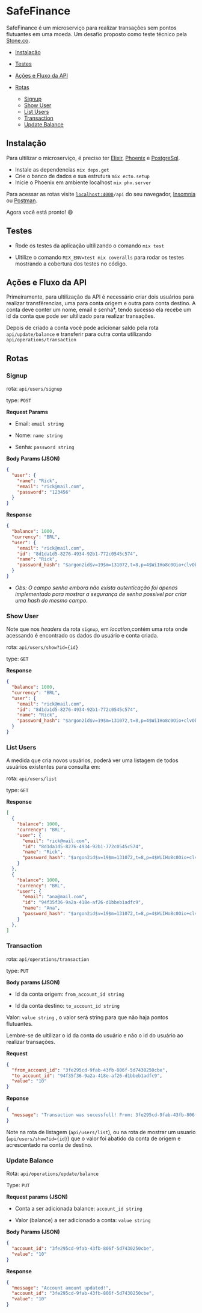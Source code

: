 # SafeFinance

SafeFinance é um microserviço para realizar transações sem pontos flutuantes em uma moeda. Um desafio proposto como teste técnico pela [Stone.co](https://www.stone.co/br/).

* [Instalação](https://github.com/rik471/safe-finance#instala%C3%A7%C3%A3o)
* [Testes](https://github.com/rik471/safe-finance#Testes)
* [Ações e Fluxo da API](https://github.com/rik471/safe-finance#a%C3%A7%C3%B5es-e-fluxo-da-api)
* [Rotas](https://github.com/rik471/safe-finance#rotas)
  
  * [Signup](https://github.com/rik471/safe-finance#signup)
  * [Show User](https://github.com/rik471/safe-finance#show-user)
  * [List Users](https://github.com/rik471/safe-finance#list-users)
  * [Transaction](https://github.com/rik471/safe-finance#transaction)
  * [Update Balance](https://github.com/rik471/safe-finance#update-balance)

## **Instalação**

Para ultilizar o microserviço, é preciso ter [Elixir](https://elixir-lang.org/install.html), [Phoenix](https://hexdocs.pm/phoenix/installation.html) e [PostgreSql](https://www.postgresql.org/).

* Instale as dependencias `mix deps.get`
* Crie o banco de dados e sua estrutura `mix ecto.setup`
* Inicie o Phoenix em ambiente localhost `mix phx.server`

Para acessar as rotas visite [`localhost:4000`](http://localhost:4000)`/api` do seu navegador, [Insomnia](https://insomnia.rest/download/) ou [Postman](https://www.postman.com/).

Agora você está pronto! :smile:

## **Testes**

* Rode os testes da aplicação ultilizando o comando `mix test`

* Ultilize o comando `MIX_ENV=test mix coveralls` para rodar os testes mostrando a cobertura dos testes no código.

## **Ações e Fluxo da API**

Primeiramente, para ultilização da API é necessário criar dois usuários para realizar transfêrencias, uma para conta origem e outra para conta destino. 
A conta deve conter um nome, email e senha*, tendo sucesso ela recebe um id da conta que pode ser ultilizado para realizar transações.

Depois de criado a conta você pode adicionar saldo pela rota `api/update/balance` e transferir para outra conta utilizando `api/operations/transaction`

## **Rotas**

### **Signup**

rota: `api/users/signup`

type: `POST`

**Request Params**
 
* Email: `email string`

* Nome: `name string`

* Senha: `password string`

**Body Params (JSON)**

```json
{
  "user": {
    "name": "Rick",
    "email": "rick@mail.com",
    "password": "123456"
  }
}
```

**Response**

``` json
{
  "balance": 1000,
  "currency": "BRL",
  "user": {
    "email": "rick@mail.com",
    "id": "8d1da1d5-8276-4934-92b1-772c0545c574",
    "name": "Rick",
    "password_hash": "$argon2id$v=19$m=131072,t=8,p=4$WiIHo8c0Oio+clvObXflxQ$yhpHKQ+mO8qbcY1FBP1i4YWThWK1ZUA8ewscyYWe1zo"
  }
}
```

* *Obs: O campo senha embora não exista autenticação foi apenas implementado para mostrar a segurança de senha possível por criar uma hash do mesmo campo.*

### **Show User**

Note que nos *headers* da rota `signup`, em *location*,contém uma rota onde acessando é encontrado os dados do usuário e conta criada.

rota: `api/users/show?id={id}`

type: `GET`

**Response**
```json
{
  "balance": 1000,
  "currency": "BRL",
  "user": {
    "email": "rick@mail.com",
    "id": "8d1da1d5-8276-4934-92b1-772c0545c574",
    "name": "Rick",
    "password_hash": "$argon2id$v=19$m=131072,t=8,p=4$WiIHo8c0Oio+clvObXflxQ$yhpHKQ+mO8qbcY1FBP1i4YWThWK1ZUA8ewscyYWe1zo"
  }
}
```

### **List Users**

A medida que cria novos usuários, poderá ver uma listagem de todos usuários existentes para consulta em:

rota: `api/users/list`

type: `GET`

**Response**
```json
[
  {
    "balance": 1000,
    "currency": "BRL",
    "user": {
      "email": "rick@mail.com",
      "id": "8d1da1d5-8276-4934-92b1-772c0545c574",
      "name": "Rick",
      "password_hash": "$argon2id$v=19$m=131072,t=8,p=4$WiIHo8c0Oio+clvObXflxQ$yhpHKQ+mO8qbcY1FBP1i4YWThWK1ZUA8ewscyYWe1zo"
    }
  },
  {
    "balance": 1000,
    "currency": "BRL",
    "user": {
      "email": "ana@mail.com",
      "id": "94f35f36-9a2a-418e-af26-d1bbeb1adfc9",
      "name": "Ana",
      "password_hash": "$argon2id$v=19$m=131072,t=8,p=4$WiIHo8c0Oio+clvObXflxQ$yhpHKQ+mO8qbcY1FBP1i4YWThWK1ZUA8ewscyYWe1zo"
    }
  },
]
```
### **Transaction**

rota: `api/operations/transaction`

type: `PUT`

**Body params (JSON)**

* Id da conta origem: `from_account_id string`

* Id da conta destino: `to_account_id string`

Valor: `value string` , o valor será string para que não haja pontos flutuantes.

Lembre-se de ultilizar o id da conta do usuário e não o id do usuário ao realizar transações.

**Request**

``` json
{
  "from_account_id": "3fe295cd-9fab-43fb-806f-5d7430250cbe",
  "to_account_id": "94f35f36-9a2a-418e-af26-d1bbeb1adfc9",
  "value": "10"
}
```

**Reponse**
```json
{
  "message": "Transaction was sucessfull! From: 3fe295cd-9fab-43fb-806f-5d7430250cbe To: 94f35f36-9a2a-418e-af26-d1bbeb1adfc9 Value: 10"
}
```
Note na rota de listagem (`api/users/list`), ou na rota de mostrar um usuario (`api/users/show?id={id}`) que o valor foi abatido da conta de origem e acrescentado na conta de destino.

### **Update Balance**

Rota: `api/operations/update/balance`

Type: `PUT`

**Request  params (JSON)**

* Conta a ser adicionada balance: `account_id string`

* Valor (balance) a ser adicionado a conta: `value string`

**Body Params (JSON)**
```json
{
  "account_id": "3fe295cd-9fab-43fb-806f-5d7430250cbe",
  "value": "10"
}
```

**Response**
```json
{
  "message": "Account amount updated!",
  "account_id": "3fe295cd-9fab-43fb-806f-5d7430250cbe",
  "value": "10"
}